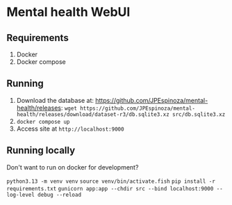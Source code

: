 # Mental health WebUI

## Requirements
1. Docker
2. Docker compose

## Running
1. Download the database at: https://github.com/JPEspinoza/mental-health/releases: `wget https://github.com/JPEspinoza/mental-health/releases/download/dataset-r3/db.sqlite3.xz src/db.sqlite3.xz`
2. `docker compose up`
3. Access site at `http://localhost:9000`

## Running locally
Don't want to run on docker for development?

`python3.13 -m venv venv`
`source venv/bin/activate.fish`
`pip install -r requirements.txt`
`gunicorn app:app --chdir src --bind localhost:9000 --log-level debug --reload`
